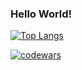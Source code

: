 ### Hello World!

[![Top Langs](https://github-readme-stats-gitelle-if.vercel.app/api/top-langs/?username=gitEllE-if&layout=compact)](https://github.com/gitEllE-if/github-readme-stats)

[![codewars](https://www.codewars.com/users/gitEllE-if/badges/small)](https://www.codewars.com/users/gitEllE-if) 
